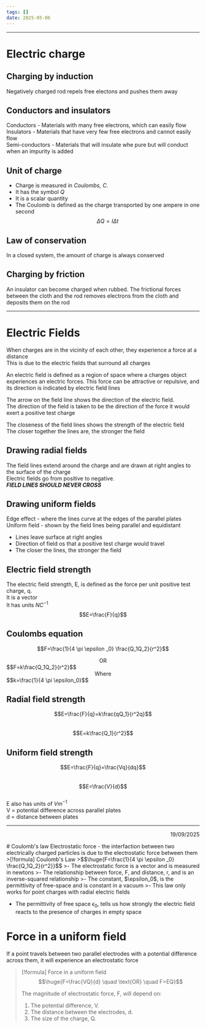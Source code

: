 ```yaml
---
tags: []
date: 2025-05-06
---
```

---  
# Electric charge  
  
## Charging by induction  
Negatively charged rod repels free electons and pushes them away  
  
## Conductors and insulators  
Conductors - Materials with many free electrons, which can easily flow  
Insulators - Materials that have very few free electrons and cannot easily flow  
Semi-conductors - Materials that will insulate whe pure but will conduct when an impurity is added  
  
## Unit of charge  
- Charge is measured in *Coulombs, C*.  
- It has the symbol $Q$  
- It is a scalar quantity  
- The Coulomb is defined as the charge transported by one ampere in one second  
$$\Delta Q = I \Delta t$$  
  
## Law of conservation  
In a closed system, the amount of charge is always conserved  
  
## Charging by friction  
An insulator can become charged when rubbed. The frictional forces between the cloth and the rod removes electrons from the cloth and deposits them on the rod  
  
---  
# Electric Fields  
When charges are in the vicinity of each other, they experience a force at a distance  
This is due to the electric fields that surround all charges  
  
An electric field is defined as a region of space where a charges object experiences an electric forces. This force can be attractive or repulsive, and its direction is indicated by electric field lines  
  
The arrow on the field line shows the direction of the electric field.  
The direction of the field is taken to be the direction of the force it would exert a positive test charge  
  
The closeness of the field lines shows the strength of the electric field  
The closer together the lines are, the stronger the field  
  
## Drawing radial fields  
The field lines extend around the charge and are drawn at right angles to the surface of the charge  
Electric fields go from positive to negative.  
***FIELD LINES SHOULD NEVER CROSS***  
  
## Drawing uniform fields  
Edge effect - where the lines curve at the edges of the parallel plates  
Uniform field - shown by the field lines being parallel and equidistant  
- Lines leave surface at right angles  
- Direction of field os that a positive test charge would travel  
- The closer the lines, the stronger the field  
  
## Electric field strength  
The electric field strength, E, is defined as the force per unit positive test charge, q.  
It is a vector  
It has units $NC^{-1}$  
$$E=\frac{F}{q}$$  
  
## Coulombs equation  
$$F=\frac{1}{4 \pi \epsilon _0} \frac{Q_1Q_2}{r^2}$$  
<center>OR</center>  
$$F=k\frac{Q_1Q_2}{r^2}$$  
<center>Where</center>  
$$k=\frac{1}{4 \pi \epsilon_0}$$  
  
## Radial field strength  
$$E=\frac{F}{q}=k\frac{qQ_1}{r^2q}$$  
$$E=k\frac{Q_1}{r^2}$$  
  
## Uniform field strength  
$$E=\frac{F}{q}=\frac{Vq}{dq}$$  
$$E=\frac{V}{d}$$  
E also has units of $Vm^{-1}$  
V = potential difference across parallel plates  
d = distance between plates  
  
---  
<p align="right">19/09/2025</p align="right">  
# Coulomb's law  
Electrostatic force - the interfaction between two electrically charged particles is due to the electrostatic force between them  
>[!formula] Coulomb's Law  
>$$\huge{F=\frac{1}{4 \pi \epsilon _0} \frac{Q_1Q_2}{r^2}}$$  
>- The electrostatic force is a vector and is measured in newtons  
>- The relationship between force, F, and distance, r, and is an inverse-squared relationship  
>- The constant, $\epsilon_0$, is the permittivity of free-space and is constant in a vacuum  
>- This law only works for point charges with radial electric fields  
  
- The permittivity of free space $\epsilon_0$, tells us how strongly the electric field reacts to the presence of charges in empty space  
  
# Force in a uniform field  
If a point travels between two parallel electrodes with a potential difference across them, it will experience an electrostatic force  
  
>[!formula] Force in a uniform field  
>$$\huge{F=\frac{VQ}{d} \quad \text{OR} \quad F=EQ}$$  
>  
>The magnitude of electrostatic force, F, will depend on:  
>1. The potential difference, V.  
>2. The distance between the electrodes, d.  
>3. The size of the charge, Q.  
  
